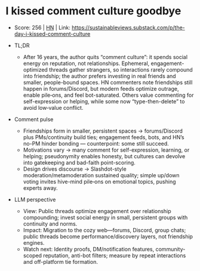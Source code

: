# I kissed comment culture goodbye

- Score: 256 | [HN](https://news.ycombinator.com/item?id=45143077) | Link: https://sustainableviews.substack.com/p/the-day-i-kissed-comment-culture

- TL;DR
    - After 16 years, the author quits “comment culture”: it spends social energy on reputation, not relationships. Ephemeral, engagement-optimized threads gather strangers, so interactions rarely compound into friendship; the author prefers investing in real friends and smaller, people-bound spaces. HN commenters note friendships still happen in forums/Discord, but modern feeds optimize outrage, enable pile‑ons, and feel bot-saturated. Others value commenting for self-expression or helping, while some now “type-then-delete” to avoid low‑value conflict.

- Comment pulse
    - Friendships form in smaller, persistent spaces → forums/Discord plus PMs/continuity build ties; engagement feeds, bots, and HN’s no-PM hinder bonding — counterpoint: some still succeed.
    - Motivations vary → many comment for self-expression, learning, or helping; pseudonymity enables honesty, but cultures can devolve into gatekeeping and bad-faith point-scoring.
    - Design drives discourse → Slashdot-style moderation/metamoderation sustained quality; simple up/down voting invites hive-mind pile‑ons on emotional topics, pushing experts away.

- LLM perspective
    - View: Public threads optimize engagement over relationship compounding; invest social energy in small, persistent groups with continuity and norms.
    - Impact: Migration to the cozy web—forums, Discord, group chats; public threads become performance/discovery layers, not friendship engines.
    - Watch next: Identity proofs, DM/notification features, community-scoped reputation, anti-bot filters; measure by repeat interactions and off-platform tie formation.
